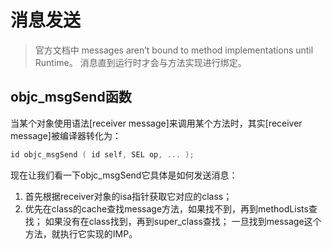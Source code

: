 # 消息发送

>官方文档中 
messages aren’t bound to method implementations until Runtime。
消息直到运行时才会与方法实现进行绑定。

## objc_msgSend函数

当某个对象使用语法[receiver message]来调用某个方法时，其实[receiver message]被编译器转化为：
```c
id objc_msgSend ( id self, SEL op, ... );
```
现在让我们看一下objc_msgSend它具体是如何发送消息：

1. 首先根据receiver对象的isa指针获取它对应的class；
2. 优先在class的cache查找message方法，如果找不到，再到methodLists查找；
如果没有在class找到，再到super_class查找；
一旦找到message这个方法，就执行它实现的IMP。